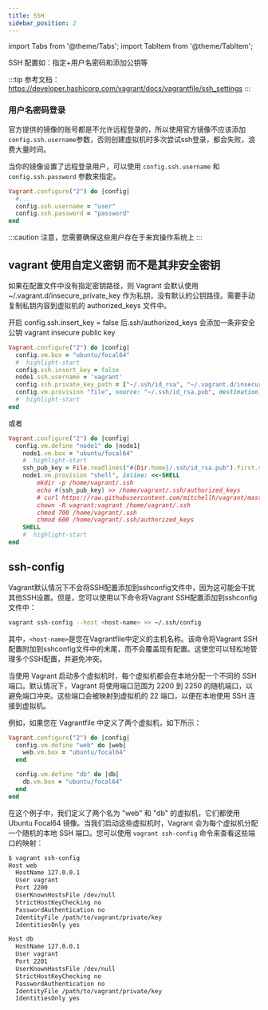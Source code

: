 ```yaml
---
title: SSH
sidebar_position: 2
---
```


import Tabs from '@theme/Tabs';
import TabItem from '@theme/TabItem';

SSH 配置如：指定+用户名密码和添加公钥等

:::tip
参考文档：https://developer.hashicorp.com/vagrant/docs/vagrantfile/ssh_settings
:::

### 用户名密码登录
官方提供的镜像的账号都是不允许远程登录的，所以使用官方镜像不应该添加`config.ssh.username`参数，否则创建虚拟机时多次尝试ssh登录，都会失败，浪费大量时间。

当你的镜像设置了远程登录用户，可以使用 `config.ssh.username` 和 `config.ssh.password` 参数来指定。
```ruby
Vagrant.configure("2") do |config|
  #...
  config.ssh.username = "user"
  config.ssh.password = "password"
end
```
:::caution
注意，您需要确保这些用户存在于来宾操作系统上
:::


## vagrant 使用自定义密钥  而不是其非安全密钥

如果在配置文件中没有指定密钥路径，则 Vagrant 会默认使用 ~/.vagrant.d/insecure_private_key 作为私钥，没有默认的公钥路径。需要手动复制私钥内容到虚拟机的 authorized_keys 文件中。

开启 config.ssh.insert_key = false 后.ssh/authorized_keys 会添加一条非安全公钥 vagrant insecure public key
```ruby
Vagrant.configure("2") do |config|
  config.vm.box = "ubuntu/focal64"
  #  highlight-start
  config.ssh.insert_key = false
  node1.ssh.username = 'vagrant'
  config.ssh.private_key_path = ["~/.ssh/id_rsa", "~/.vagrant.d/insecure_private_key"]
  config.vm.provision "file", source: "~/.ssh/id_rsa.pub", destination: "~/.ssh/authorized_keys"
  #  highlight-start
end
```

或者

```ruby
Vagrant.configure("2") do |config|
  config.vm.define "node1" do |node1|
    node1.vm.box = "ubuntu/focal64"
    #  highlight-start
    ssh_pub_key = File.readlines("#{Dir.home}/.ssh/id_rsa.pub").first.strip
    node1.vm.provision "shell", inline: <<-SHELL
        mkdir -p /home/vagrant/.ssh
        echo #{ssh_pub_key} >> /home/vagrant/.ssh/authorized_keys
        # curl https://raw.githubusercontent.com/mitchellh/vagrant/master/keys/vagrant.pub >> output.txt
        chown -R vagrant:vagrant /home/vagrant/.ssh
        chmod 700 /home/vagrant/.ssh
        chmod 600 /home/vagrant/.ssh/authorized_keys
    SHELL
    #  highlight-start
end
```

## ssh-config

Vagrant默认情况下不会将SSH配置添加到sshconfig文件中，因为这可能会干扰其他SSH设置。但是，您可以使用以下命令将Vagrant SSH配置添加到sshconfig文件中：

```bash
vagrant ssh-config --host <host-name> >> ~/.ssh/config
```
其中，`<host-name>`是您在Vagrantfile中定义的主机名称。该命令将Vagrant SSH配置附加到sshconfig文件中的末尾，而不会覆盖现有配置。这使您可以轻松地管理多个SSH配置，并避免冲突。

当使用 Vagrant 启动多个虚拟机时，每个虚拟机都会在本地分配一个不同的 SSH 端口。默认情况下，Vagrant 将使用端口范围为 2200 到 2250 的随机端口，以避免端口冲突。这些端口会被映射到虚拟机的 22 端口，以便在本地使用 SSH 连接到虚拟机。

例如，如果您在 Vagrantfile 中定义了两个虚拟机，如下所示：

```ruby
Vagrant.configure("2") do |config|
  config.vm.define "web" do |web|
    web.vm.box = "ubuntu/focal64"
  end

  config.vm.define "db" do |db|
    db.vm.box = "ubuntu/focal64"
  end
end
```
在这个例子中，我们定义了两个名为 "web" 和 "db" 的虚拟机，它们都使用 Ubuntu Focal64 镜像。当我们启动这些虚拟机时，Vagrant 会为每个虚拟机分配一个随机的本地 SSH 端口。您可以使用 `vagrant ssh-config` 命令来查看这些端口的映射：

```bash
$ vagrant ssh-config
Host web
  HostName 127.0.0.1
  User vagrant
  Port 2200
  UserKnownHostsFile /dev/null
  StrictHostKeyChecking no
  PasswordAuthentication no
  IdentityFile /path/to/vagrant/private/key
  IdentitiesOnly yes

Host db
  HostName 127.0.0.1
  User vagrant
  Port 2201
  UserKnownHostsFile /dev/null
  StrictHostKeyChecking no
  PasswordAuthentication no
  IdentityFile /path/to/vagrant/private/key
  IdentitiesOnly yes
```

